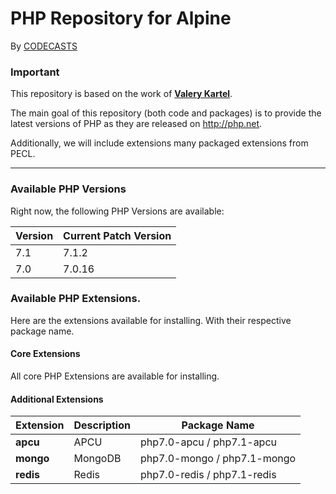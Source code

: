 # PHP Repository for Alpine

By [CODECASTS](https://codecasts.com.br)

### Important
This repository is based on the work of **[Valery Kartel](https://github.com/vakartel)**. 

The main goal of this repository (both code and packages) is to provide the latest versions of PHP as they are released on http://php.net.

Additionally, we will include extensions many packaged extensions from PECL.

---

### Available PHP Versions

Right now, the following PHP Versions are available:

| Version | Current Patch Version |
|---------|-----------------------|
| 7.1     | 7.1.2                 |
| 7.0     | 7.0.16                |


### Available PHP Extensions.

Here are the extensions available for installing. With their respective package name.

#### Core Extensions
All core PHP Extensions are available for installing.

#### Additional Extensions

| Extension | Description | Package Name                |
|-----------|-------------|-----------------------------|
| **apcu**  | APCU        | php7.0-apcu / php7.1-apcu   |
| **mongo** | MongoDB     | php7.0-mongo / php7.1-mongo |
| **redis** | Redis       | php7.0-redis / php7.1-redis |
